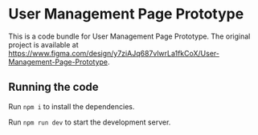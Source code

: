 
  # User Management Page Prototype

  This is a code bundle for User Management Page Prototype. The original project is available at https://www.figma.com/design/y7ziAJq687vlwrLa1fkCoX/User-Management-Page-Prototype.

  ## Running the code

  Run `npm i` to install the dependencies.

  Run `npm run dev` to start the development server.
  